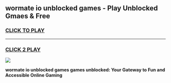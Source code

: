 
## wormate io unblocked games - Play Unblocked Gmaes & Free
<h3>
<a href="https://news.freeplayer.one?title=wormate_io_unblocked_games&ref=23F">CLICK TO PLAY</a></h3>
<hr>

<h3>
<a href="https://news.freeplayer.one?title=wormate_io_unblocked_games&ref=23F">CLICK 2 PLAY</a>
  
</h3>

<a href="https://news.freeplayer.one?title=wormate_io_unblocked_games&ref=23F/"><img src="https://clearcache.store/games.png"></a>


**wormate io unblocked games games unblocked: Your Gateway to Fun and Accessible Online Gaming**
